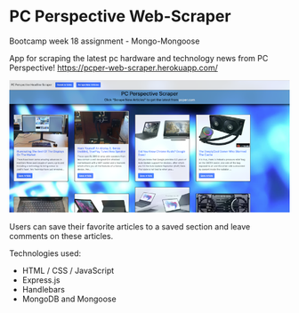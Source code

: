 # PC Perspective Web-Scraper
Bootcamp week 18 assignment - Mongo-Mongoose

App for scraping the latest pc hardware and technology news from PC Perspective!
https://pcper-web-scraper.herokuapp.com/

![Web Scraper image](https://github.com/mwmcguire/web-scraper/blob/master/public/images/web-scraper-screen.png)

Users can save their favorite articles to a saved section and leave comments on these articles.

Technologies used:
- HTML / CSS / JavaScript
- Express.js
- Handlebars
- MongoDB and Mongoose
